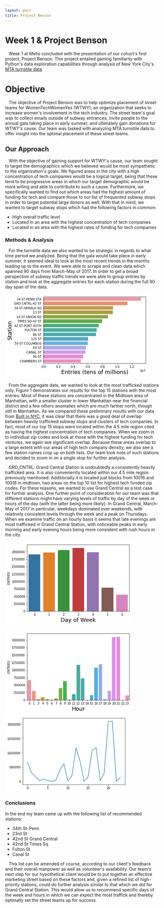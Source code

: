 ```yaml
---
layout: post
title: Project Benson 
---
```

# Week 1 & Project Benson
&nbsp;&nbsp;&nbsp;Week 1 at Metis concluded with the presentation of our cohort's first project, Project Benson. This project entailed gaining familiarity with Python's data exploration capabilities through analysis of New York City's [MTA turnstile data](http://web.mta.info/developers/turnstile.html).   

# Objective
&nbsp;&nbsp;&nbsp;The objective of Project Benson was to help optimize placement of street teams for WomenTechWomenYes (WTWY); an organization that seeks to increase women's involvement in the tech industry. The street team's goal was to collect emails outside of subway entrances, invite people to the annual gala taking place in early summer, and ultimately gain donations for WTWY's cause. Our team was tasked with analyzing MTA turnstile data to offer insight into the optimal placement of these street teams.  
## Our Approach
&nbsp;&nbsp;&nbsp;With the objective of gaining support for WTWY's cause, our team sought to target the demographics which we believed would be most sympathetic to the organization's goals. We figured areas in the city with a high concentration of tech companies would be a logical target, being that these tend to be progressive areas in which our target demographic would be more willing and able to contribute to such a cause. Furthermore, we specifically wanted to find out which areas had the highest amount of funding for tech and compare those to our list of frequented subway stops in order to target potential large donors as well. With that in mind, we wanted to target subway stops which had the following factors in common:    
* High overall traffic level  
* Located in an area with the highest concentration of tech companies   
* Located in an area with the highest rates of funding for tech companies  

### Methods & Analysis  
 
&nbsp;&nbsp;&nbsp;For the turnstile data we also wanted to be strategic in regards to what time period we analyzed. Being that the gala would take place in early summer, it seemed ideal to look at the most recent trends in the months leading up to the event. We were able to scrape and clean data which spanned 90 days from March-May of 2017. In order to get a broad perspective of subway traffic trends we were able to group entries by station and look at the aggregate entries for each station during the full 90 day span of the data.  

![Fig 1](https://github.com/hectorhcuevas/hectorhcuevas.github.io/blob/master/images/Entries_total.png)
   
&nbsp;&nbsp;&nbsp;From the aggregate data, we wanted to look at the most trafficked stations only. Figure 1 demonstrates our results for the top 15 stations with the most entries. Most of these stations are concentrated in the Midtown area of Manhattan, with a smaller cluster in lower Manhattan near the financial district and a few others anomalies which are much farther north, though still in Manhattan. As we compared these preliminary results with our data from [Built in NYC](https://www.builtinnyc.com/2016/12/13/big-tech-companies-nyc-locations), it was clear that there was a good deal of overlap between heavily trafficked subway stops and clusters of tech companies. In fact, most of our top 15 stops were located within the 4.5 mile region cited as having the highest concentration of tech companies. When we zoom in to individual zip codes and look at those with the highest funding for tech ventures, we again see significant overlap. Because these areas overlap to a large extent with our areas of high tech company density, we also see a few station names crop up on both lists. Our team took note of such stations and decided to zoom in on a single stop for further analysis.
      
&nbsp;&nbsp;&nbsp;GRD_CNTRL: Grand Central Station is undoubtedly a consistently heavily trafficked area. It is also conveniently located within our 4.5 mile region previously mentioned. Additionally it is located just blocks from 10016 and 10018 in midtown, two areas on the top 10 list for highest tech funded zip codes. For these reasons, we wanted to use Grand Central as a test case for further analysis. One further point of consideration for our team was that different stations might have varying levels of traffic by day of the week or hours of the day (with the latter being more likely). In Grand Central, March-May of 2017 in particular, weekdays dominated over weekends, with relatively consistent levels through the week and a peak on Thursdays. When we examine traffic on an hourly basis it seems that late evenings are most trafficked in Grand Central Station, with noticeable peaks in early morning and early evening hours being more consistent with rush hours in the city.   

![Fig 2](https://github.com/hectorhcuevas/hectorhcuevas.github.io/blob/master/images/GRND_CNTRL.png) 
    
    
![fig 3](https://github.com/hectorhcuevas/hectorhcuevas.github.io/blob/master/images/GRND_CNTRL_hourly.png) ![fig 4](https://github.com/hectorhcuevas/hectorhcuevas.github.io/blob/master/images/Line_chrt.png)
### Conclusions
   In the end my team came up with the following list of recommended stations:  
* 34th St-Penn 
* 23rd St 
* 42nd St Grand Central
* 42nd St Times Sq
* Fulton St
* Canal St

&nbsp;&nbsp;&nbsp;This list can be amended of course, according to our client's feedback and their overall manpower as well as volunteer's availability. Our team's next step for our hypothetical client would be to put together an effective marketing street based on these factors and, given a refined list of high-priority stations, could do further analysis similar to that which we did for Grand Central Station. This would allow us to recommend specific days of the week and hours in which we can expect the most traffick and thereby optimally set the street teams up for success.





